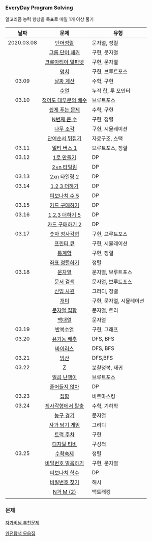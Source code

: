 ### EveryDay Program Solving

알고리즘 능력 향상을 목표로 매일 1개 이상 풀기

|    날짜    |                          문제                          | 유형                     |
| :--------: | :----------------------------------------------------: | ------------------------ |
| 2020.03.08 |       [단어정렬](./baekjoon/0308_boj_1181.swift)       | 문자열, 정렬             |
|            |    [그룹 단어 체커](./baekjoon/0308_boj_1316.swift)    | 구현, 문자열             |
|            |  [크로아티아 알파벳](./baekjoon/0308_boj_2941.swift)   | 구현, 문자열             |
|            |         [덩치](./baekjoon/0308_boj_7568.swift)         | 구현, 브루트포스         |
|   03.09    |      [날짜 계산](./baekjoon/0309_boj_1476.swift)       | 수학, 구현               |
|            |         [수열](./baekjoon/0309_boj_2559.swift)         | 누적 합, 투 포인터       |
|   03.10    | [적어도 대부분의 배수](./baekjoon/0310_boj_1145.swift) | 브루트포스               |
|            |    [쉽게 푸는 문제](./baekjoon/0310_boj_1292.swift)    | 수학, 구현               |
|            |     [N번째 큰 수](./baekjoon/0310_boj_2693.swift)      | 구현, 정렬               |
|            |      [나무 조각](./baekjoon/0310_boj_2947.swift)       | 구현, 시뮬레이션         |
|            |   [단어순서 뒤집기](./baekjoon/0310_boj_12605.swift)   | 자료구조, 스택           |
|   03.11    |     [멀티 버스 1](./baekjoon/0311_boj_18868.swift)     | 브루트포스, 정렬         |
|   03.12    |      [1로 만들기](./baekjoon/0312_boj_1463.swift)      | DP                       |
|            |     [2×n 타일링](./baekjoon/0312_boj_11726.swift)      | DP                       |
|   03.13    |    [2xn 타일링 2](./baekjoon/0313_boj_11727.swift)     | DP                       |
|   03.14    |     [1,2,3 더하기](./baekjoon/0314_boj_9095.swift)     | DP                       |
|            |    [피보나치 수 5](./baekjoon/0314_boj_10870.swift)    | DP                       |
|   03.15    |    [카드 구매하기](./baekjoon/0315_boj_11052.swift)    | DP                       |
|   03.16    |   [1,2,3 더하기 5](./baekjoon/0316_boj_15990.swift)    | DP                       |
|            |   [카드 구매하기 2](./baekjoon/0316_boj_16194.swift)   | DP                       |
|   03.17    |    [숫자 정사각형](./baekjoon/0317_boj_1051.swift)     | 구현, 브루트포스         |
|            |      [프린터 큐](./baekjoon/0317_boj_1966.swift)       | 구현, 시뮬레이션         |
|            |        [통계학](./baekjoon/0317_boj_2108.swift)        | 구현, 정렬               |
|            |    [좌표 정렬하기](./baekjoon/0317_boj_11650.swift)    | 정렬                     |
|   03.18    |        [문자열](./baekjoon/0318_boj_1120.swift)        | 문자열, 브루트포스       |
|            |      [문서 검색](./baekjoon/0318_boj_1543.swift)       | 문자열, 브루트포스       |
|            |      [신입 사원](./baekjoon/0318_boj_1946.swift)       | 그리디, 정렬             |
|            |         [개미](./baekjoon/0318_boj_3048.swift)         | 구현, 문자열, 시뮬레이션 |
|            |     [문자열 집합](./baekjoon/0318_boj_14425.swift)     | 문자열, 트리             |
|            |       [백대열](./baekjoon/0318_boj_14490.swift)        | 문자열                   |
|   03.19    |       [반복수열](./baekjoon/0319_boj_2331.swift)       | 구현, 그래프             |
|   03.20    |     [유기농 배추](./baekjoon/0320_boj_1012.swift)      | DFS, BFS                 |
|            |       [바이러스](./baekjoon/0320_boj_2606.swift)       | DFS, BFS                 |
|   03.21    |         [빙산](./baekjoon/0321_boj_2573.swift)         | DFS,BFS                  |
|   03.22    |          [Z](./baekjoon/0322_boj_1074.swift)           | 분할정복, 재귀           |
|            |     [일곱 난쟁이](./baekjoon/0322_boj_2309.swift)      | 브루트포스               |
|            |    [줄어들지 않아](./baekjoon/0322_boj_2688.swift)     | DP                       |
|   03.23    |        [집합](./baekjoon/0323_boj_11723.swift)         | 비트마스킹               |
|   03.24    |  [직사각형에서 탈출](./baekjoon/0324_boj_1085.swift)   | 수학, 기하학             |
|            |      [농구 경기](./baekjoon/0324_boj_1159.swift)       | 문자열                   |
|            |    [사과 담기 게임](./baekjoon/0324_boj_2828.swift)    | 그리디                   |
|            |      [트럭 주차](./baekjoon/0324_boj_2979.swift)       | 구현                     |
|            |     [디지털 티비](./baekjoon/0324_boj_2816.swift)      | 구성적                   |
|   03.25    |       [수학숙제](./baekjoon/0325_boj_2870.swift)       | 정렬                     |
|            |  [비밀번호 발음하기](./baekjoon/0325_boj_4659.swift)   | 구현, 문자열             |
|            |    [피보나치 함수](./baekjoon/0325_boj_1003.swift)     | DP                       |
|            |    [비밀번호 찾기](./baekjoon/0325_boj_17219.swift)    | 해시                     |
|            |      [N과 M (2)](./baekjoon/0325_boj_17219.swift)      | 백트래킹                 |
|            |                                                        |                          |





### 문제

[자가비님 추천문제](https://www.acmicpc.net/workbook/view/4344)

[완전탐색 모음집](https://www.acmicpc.net/workbook/view/7387)

